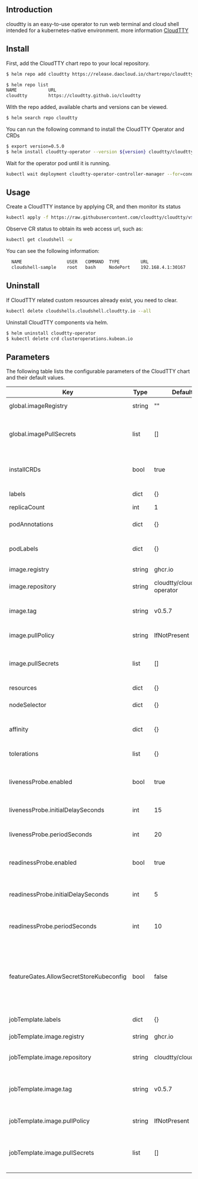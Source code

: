 ## Introduction

cloudtty is an easy-to-use operator to run web terminal and cloud shell intended for a kubernetes-native environment. more information [CloudTTY](https://github.com/cloudtty/cloudtty/blob/main/README.md)

## Install

First, add the CloudTTY chart repo to your local repository.
``` bash
$ helm repo add cloudtty https://release.daocloud.io/chartrepo/cloudtty

$ helm repo list
NAME          	URL
cloudtty        https://cloudtty.github.io/cloudtty
```

With the repo added, available charts and versions can be viewed.
``` bash
$ helm search repo cloudtty
```

You can run the following command to install the CloudTTY Operator and CRDs
``` bash
$ export version=0.5.0
$ helm install cloudtty-operator --version ${version} cloudtty/cloudtty 
```

Wait for the operator pod until it is running.
``` bash
kubectl wait deployment cloudtty-operator-controller-manager --for=condition=Available=True
```

## Usage
Create a CloudTTY instance by applying CR, and then monitor its status
``` bash
kubectl apply -f https://raw.githubusercontent.com/cloudtty/cloudtty/v${version}/config/samples/local_cluster_v1alpha1_cloudshell.yaml
```

Observe CR status to obtain its web access url, such as:
``` bash
kubectl get cloudshell -w
```
You can see the following information:
``` bash
  NAME                 USER   COMMAND  TYPE        URL                 PHASE   AGE
  cloudshell-sample    root   bash     NodePort    192.168.4.1:30167   Ready   31s
```

## Uninstall

If CloudTTY related custom resources already exist, you need to clear.
``` bash
kubectl delete cloudshells.cloudshell.cloudtty.io --all
```

Uninstall CloudTTY components via helm.
``` bash
$ helm uninstall cloudtty-operator 
$ kubectl delete crd clusteroperations.kubean.io
```

## Parameters

The following table lists the configurable parameters of the CloudTTY chart and their default values.

| Key | Type | Default | Describe |
| --- | ---- | ------- | -------- |
| global.imageRegistry | string | "" | Global Docker image registry |
| global.imagePullSecrets | list | [] | Specify Docker-registry secret names as an array |
| installCRDs | bool | true | Define flag whether to install CRD resources |
| labels | dict | {} | Controller Manager labels |
| replicaCount | int | 1 | Target replicas |
| podAnnotations | dict | {} | Controller Manager pod annotations |
| podLabels | dict | {} | Controller Manager pod labels |
| image.registry | string | ghcr.io | Cloudtty image registry |
| image.repository | string | cloudtty/cloudshell-operator | Cloudtty image repository |
| image.tag | string | v0.5.7 | Cloudtty image tag (immutable tags are recommended) |
| image.pullPolicy | string | IfNotPresent | Cloudtty image pull policy |
| image.pullSecrets | list | [] | Specify Docker-registry secret names as an array |
| resources | dict | {} | Resources |
| nodeSelector | dict | {} | Controller Manager node selector |
| affinity | dict | {} | Controller Manager affinity |
| tolerations | list | {} | Controller Manager tolerations |
| livenessProbe.enabled | bool | true | Enable liveness Probe on Kafka containers |
| livenessProbe.initialDelaySeconds | int | 15 | Initial delay seconds for liveness Probe |
| livenessProbe.periodSeconds | int | 20 | Period seconds for liveness Probe |
| readinessProbe.enabled | bool | true | Enable readiness Probe on Kafka containers |
| readinessProbe.initialDelaySeconds | int | 5 | Initial delay seconds for readiness Probe |
| readinessProbe.periodSeconds | int | 10 | Period seconds for readiness Probe |
| featureGates.AllowSecretStoreKubeconfig | bool | false | Allow Secret Store Kubeconfig is a feature gate for the cloudshell to store kubeconfig in secret |
| jobTemplate.labels | dict | {} | Job Template labels |
| jobTemplate.image.registry | string | ghcr.io | Cloudtty Job image registry |
| jobTemplate.image.repository | string | cloudtty/cloudshell | Cloudtty Job image repository |
| jobTemplate.image.tag | string | v0.5.7 | Cloudtty Job image tag (immutable tags are recommended) |
| jobTemplate.image.pullPolicy | string | IfNotPresent | Cloudtty Job image pull policy |
| jobTemplate.image.pullSecrets | list | [] | Specify Docker-registry secret names as an array |
